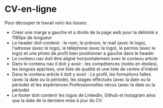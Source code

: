 # CV-en-ligne
Pour découper le travail voici les issues:
- Créer une marge a gauche et a droite de la page web pour la délimité a 1160px de longueur
- Le header doit contenir : le nom, le prénom, le mail (avec le logo), l'adresse (avec le logo), le téléphone (avec le logo), le permis (avec le logo) et une photo de profil bien positionner a gauche dans le header
- Le contenu nav doit être aligné horizontalement avec le contenu article
- Dans le contenu nav il doit y avoir : les compétences (notés en étoiles), les langues apprises, une liste de qualité et une liste de centre d'intéret
- Dans le contenu article il doit y avoir : Le profil, les formations faîtes (avec la date ou la période), les stages effectués (avec la date ou la période) et les expériences Professionnelles vécus (avec la date ou la période)
- Le footer doit contenir les logos de Linkedin, Github et Instagram ainsi que la date de la dernière mise à jour du CV
